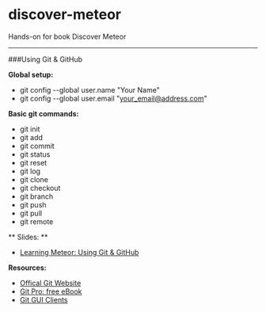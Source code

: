discover-meteor
===============

Hands-on for book Discover Meteor

---

###Using Git & GitHub

**Global setup:**

- git config --global user.name "Your Name"
- git config --global user.email "your_email@address.com"


**Basic git commands:**
		 
* git init
* git add
* git commit
* git status
* git reset
* git log
* git clone
* git checkout
* git branch
* git push
* git pull
* git remote

** Slides: **

* [Learning Meteor: Using Git & GitHub](https://docs.google.com/presentation/d/11JMuwoN7Ns1moK3WrAVXvokFKSgz_dj7InMr84DExIQ/edit?usp=sharing)

**Resources:**

* [Offical Git Website](http://git-scm.com/)
* [Git Pro: free eBook](http://git-scm.com/book)
* [Git GUI Clients](http://git-scm.com/downloads/guis)